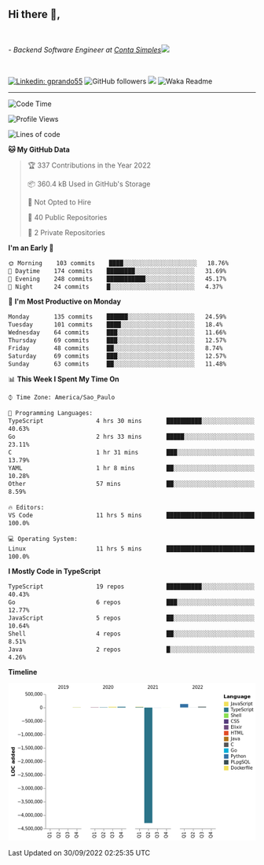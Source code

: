 <h2>Hi there  👋,</h2> </br>

<p><em>- Backend Software Engineer at <a href="https://contasimples.com">Conta Simples</a><img src="https://media.giphy.com/media/WUlplcMpOCEmTGBtBW/giphy.gif" width="30"> 
</em></p></br>


[![Linkedin: gprando55](https://img.shields.io/badge/-gprando55-blue?style=flat-square&logo=Linkedin&logoColor=white&link=https://www.linkedin.com/in/gprando55/)](https://www.linkedin.com/in/gprando55)
![GitHub followers](https://img.shields.io/github/followers/gprando55?label=Follow&style=social)
![](https://visitor-badge.glitch.me/badge?page_id=gprando55.gprando55)
![Waka Readme](https://github.com/gprando55/gprando55/workflows/Waka%20Readme/badge.svg)

---
<!--START_SECTION:waka-->
![Code Time](http://img.shields.io/badge/Code%20Time-2%2C041%20hrs%2015%20mins-blue)

![Profile Views](http://img.shields.io/badge/Profile%20Views-4-blue)

![Lines of code](https://img.shields.io/badge/From%20Hello%20World%20I%27ve%20Written--4%20Million%20lines%20of%20code-blue)

**🐱 My GitHub Data** 

> 🏆 337 Contributions in the Year 2022
 > 
> 📦 360.4 kB Used in GitHub's Storage 
 > 
> 🚫 Not Opted to Hire
 > 
> 📜 40 Public Repositories 
 > 
> 🔑 2 Private Repositories  
 > 
**I'm an Early 🐤** 

```text
🌞 Morning    103 commits    ████░░░░░░░░░░░░░░░░░░░░░   18.76% 
🌆 Daytime    174 commits    ████████░░░░░░░░░░░░░░░░░   31.69% 
🌃 Evening    248 commits    ███████████░░░░░░░░░░░░░░   45.17% 
🌙 Night      24 commits     █░░░░░░░░░░░░░░░░░░░░░░░░   4.37%

```
📅 **I'm Most Productive on Monday** 

```text
Monday       135 commits    ██████░░░░░░░░░░░░░░░░░░░   24.59% 
Tuesday      101 commits    ████░░░░░░░░░░░░░░░░░░░░░   18.4% 
Wednesday    64 commits     ███░░░░░░░░░░░░░░░░░░░░░░   11.66% 
Thursday     69 commits     ███░░░░░░░░░░░░░░░░░░░░░░   12.57% 
Friday       48 commits     ██░░░░░░░░░░░░░░░░░░░░░░░   8.74% 
Saturday     69 commits     ███░░░░░░░░░░░░░░░░░░░░░░   12.57% 
Sunday       63 commits     ██░░░░░░░░░░░░░░░░░░░░░░░   11.48%

```


📊 **This Week I Spent My Time On** 

```text
⌚︎ Time Zone: America/Sao_Paulo

💬 Programming Languages: 
TypeScript               4 hrs 30 mins       ██████████░░░░░░░░░░░░░░░   40.63% 
Go                       2 hrs 33 mins       █████░░░░░░░░░░░░░░░░░░░░   23.11% 
C                        1 hr 31 mins        ███░░░░░░░░░░░░░░░░░░░░░░   13.79% 
YAML                     1 hr 8 mins         ██░░░░░░░░░░░░░░░░░░░░░░░   10.28% 
Other                    57 mins             ██░░░░░░░░░░░░░░░░░░░░░░░   8.59%

🔥 Editors: 
VS Code                  11 hrs 5 mins       █████████████████████████   100.0%

💻 Operating System: 
Linux                    11 hrs 5 mins       █████████████████████████   100.0%

```

**I Mostly Code in TypeScript** 

```text
TypeScript               19 repos            ██████████░░░░░░░░░░░░░░░   40.43% 
Go                       6 repos             ███░░░░░░░░░░░░░░░░░░░░░░   12.77% 
JavaScript               5 repos             ██░░░░░░░░░░░░░░░░░░░░░░░   10.64% 
Shell                    4 repos             ██░░░░░░░░░░░░░░░░░░░░░░░   8.51% 
Java                     2 repos             █░░░░░░░░░░░░░░░░░░░░░░░░   4.26%

```


**Timeline**

![Chart not found](https://raw.githubusercontent.com/gprando55/gprando55/master/charts/bar_graph.png) 


 Last Updated on 30/09/2022 02:25:35 UTC
<!--END_SECTION:waka-->
